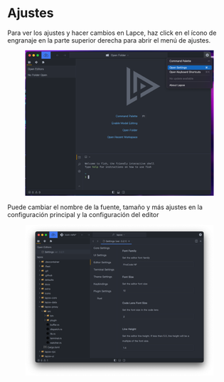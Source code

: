 # Ajustes

Para ver los ajustes y hacer cambios en Lapce, haz click en el ícono de engranaje en la parte superior derecha para abrir el menú de ajustes.

<figure><img src="../.gitbook/assets/settings_button.png" alt=""><figcaption></figcaption></figure>

Puede cambiar el nombre de la fuente, tamaño y más ajustes en la configuración principal y la configuración del editor

<figure><img src="../.gitbook/assets/settings.png" alt=""><figcaption></figcaption></figure>

